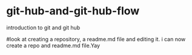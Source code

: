 # git-hub-and-git-hub-flow
introduction to git and git hub 

#look at creating a repository, a readme.md file and editing it.
i can now create a repo and readme.md file.Yay
